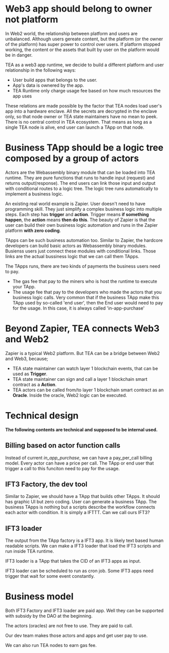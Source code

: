 # Web3 app should belong to owner not platform

In Web2 world, the relationship between platform and users are unbalanced. Although users gereate content, but the platform (or the owner of the platform) has super power to control over users. If platform stopped working, the content or the assets that built by user on the platform would be in danger.

TEA as a web3 app runtime, we decide to build a different platform and user relationship in the following ways:
- User build apps that belongs to the user.
- App's data is ownered by the app.
- TEA Runtime only charge usage fee based on how much resources the app uses

These relations are made possible by the factor that TEA nodes load user's app into a hardware enclave. All the secrets are decrypted in the enclave only, so that node owner or TEA state maintainers have no mean to peek. There is no central control in TEA ecosystem. That means as long as a single TEA node is alive, end user can launch a TApp on that node. 

# Business TApp should be a logic tree composed by a group of actors

Actors are the Webassembly binary module that can be loaded into TEA runtime. They are pure functions that runs to handle input (request) and returns output(response). The end users can link those input and output with conditional routes to a logic tree. The logic tree runs automatically to implement a business logic.

An existing real world example is Zapier. User doesn't need to have programming skill. They just simplify a complex business logic into multiple steps. Each step has **trigger** and **action**. Trigger means **if something happen**, the **action** means **then do this**.  The beauty of Zapier is that the user can build their own business logic automation and runs in the Zapier platform **with zero coding**.

TApps can be such business automation too. Similar to Zapier, the hardcore developers can build basic actors as Webassembly binary modules. Busienss users just connect these modules with conditional links. Those links are the actual bussiness logic that we can call them TApps.

The TApps runs, there are two kinds of payments the business users need to pay. 
- The gas fee that pay to the miners who is host the runtime to execute your TApp. 
- The usage fee that pay to the developers who made the actors that you business logic calls.
Very common that if the business TApp make this TApp used by so-called 'end user', then the End user would need to pay for the usage. In this case, it is always called 'in-app-purchase'

# Beyond Zapier, TEA connects Web3 and Web2
Zapier is a typical Web2 platform. But TEA can be a bridge between Web2 and Web3, because;
- TEA state maintainer can watch layer 1 blockchain events, that can be used as **Trigger**.
- TEA state maintainer can sign and call a layer 1 blockchain smart contract as a **Action**.
- TEA actors can be called from/to layer 1 blockchain smart contract as an **Oracle**. Inside the oracle, Web2 logic can be executed.

# Technical design
__The following contents are technical and supposed to be internal used.__

## Billing based on actor function calls

Instead of current *in_app_purchase*, we can have a pay_per_call billing model. Every actor can have a price per call. The TApp or end user that trigger a call to this funciton need to pay for the usage.

## IFT3 Factory, the dev tool

Similar to Zapier, we should have a TApp that builds other TApps. It should has graphic UI but zero coding. User can generate a business TApp. The business TApps is nothing but a scripts describe the workflow connects each  actor with condition. It is simply a IFTTT. Can we call ours IFT3?

## IFT3 loader

The output from the TApp factory is a IFT3 app. It is likely text based human readable scripts. We can make a IFT3 loader that load the IFT3 scripts and run inside TEA runtime. 

IFT3 loader is a TApp that takes the CID of an IFT3 apps as input. 

IFT3 loader can be scheduled to run as cron job. Some IFT3 apps need trigger that wait for some event constantly. 

# Business model
Both IFT3 Factory and IFT3 loader are paid app. Well they can be supported with subsidy by the DAO at the beginning. 

The actors (oracles) are not free to use. They are paid to call. 

Our dev team makes those actors and apps and get user pay to use.

We can also run TEA nodes to earn gas fee.






